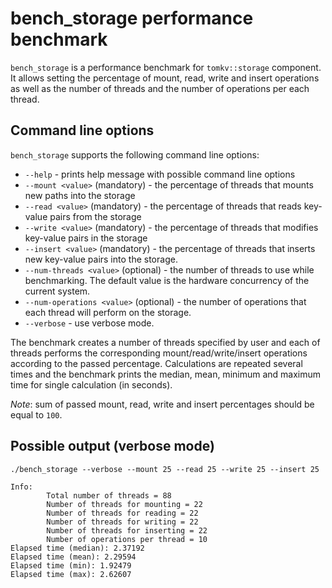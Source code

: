 # bench_storage performance benchmark

`bench_storage` is a performance benchmark for `tomkv::storage` component. It allows setting the percentage of mount, read, write and insert operations as well as the number of threads and the number of operations per each thread.

## Command line options

`bench_storage` supports the following command line options:

- `--help` - prints help message with possible command line options
- `--mount <value>` (mandatory) - the percentage of threads that mounts new paths into the storage
- `--read <value>` (mandatory) - the percentage of threads that reads key-value pairs from the storage
- `--write <value>` (mandatory) - the percentage of threads that modifies key-value pairs in the storage
- `--insert <value>` (mandatory) - the percentage of threads that inserts new key-value pairs into the storage.
- `--num-threads <value>` (optional) - the number of threads to use while benchmarking. The default value is the hardware concurrency of the current system.
- `--num-operations <value>` (optional) - the number of operations that each thread will perform on the storage.
- `--verbose` - use verbose mode.

The benchmark creates a number of threads specified by user and each of threads performs the corresponding mount/read/write/insert operations according to the passed percentage.
Calculations are repeated several times and the benchmark prints the median, mean, minimum and maximum time for single calculation (in seconds).

*Note*: sum of passed mount, read, write and insert percentages should be equal to `100`.

## Possible output (verbose mode)

`./bench_storage --verbose --mount 25 --read 25 --write 25 --insert 25`

```
Info:
        Total number of threads = 88
        Number of threads for mounting = 22
        Number of threads for reading = 22
        Number of threads for writing = 22
        Number of threads for inserting = 22
        Number of operations per thread = 10
Elapsed time (median): 2.37192
Elapsed time (mean): 2.29594
Elapsed time (min): 1.92479
Elapsed time (max): 2.62607
```
